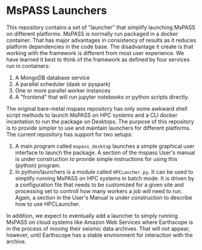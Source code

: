 # MsPASS Launchers
This repository contains a set of "launcher" that simplify launching MsPASS on different platforms.  MsPASS is normally run packaged in a docker container.  That has major advantages in consistency of results as it reduces platform dependencies in the code base.  The disadvantage it create is that working with the framework is different from most user experience.  We have learned it best to think of the framework as defined by four services run in containers:  
1.  A MongoDB database service
2.  A parallel scheduler (dask or pyspark)
3.  One or more parallel worker instances
4.  A "frontend" that will run jupyter notebooks or python scripts directly.

The original bare-metal mspass repository has only some awkward shell script methods to launch MsPASS on HPC systems and a CLI docker incantation to run the package on Desktops.  The purpose of this repository is to provide simpler to use and maintain launchers for different platforms.  The current repository has support for two setups:
1.  A main program called `mspass_desktop` launches a simple graphical user interface to launch the package.   A section of the mspass User's manual is under construction to provide simple instructions for using this (python) program.
2.  In python/launchers is a module called `HPCLaucher.py`.   It can be used to simplify running MsPASS on HPC systems in batch mode.  It is driven by a configuration file that needs to be customized for a given site and processing set to controll how many workers a job will need to run.  Again, a section in the User's Manual is under construction to describe how to use HPCLauncher.

In addition, we expect to eventually add a launcher to simply running MsPASS on cloud systems like Amazon Web Services where Earthscope is in the process of moving their seismic data archives.   That will not appear, however, until Earthscope has a stable environment for interaction with the archive.  
